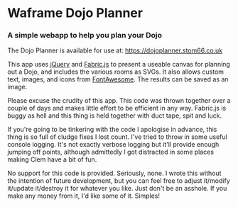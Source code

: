 # Waframe Dojo Planner 
### A simple webapp to help you plan your Dojo

The Dojo Planner is available for use at: https://dojoplanner.stom66.co.uk

This app uses [jQuery](https://jquery.com/) and [Fabric.js](https://fabricjs.com/) to present a useable canvas for planning out a Dojo, and includes the various rooms as SVGs. It also allows custom text, images, and icons from [FontAwesome](https://fontawesome.com/). The results can be saved as an image.

Please excuse the crudity of this app. This code was thrown together over a couple of days and makes little effort to be efficient in any way. Fabric.js is buggy as hell and this thing is held  together with duct tape, spit and luck. 

If you're going to be tinkering with the code I apologise in advance, this thing is so full of cludge fixes I lost count. I've tried to throw in some useful console logging. It's not exactly verbose logging but it'll provide enough jumping off points, although admittedly I got distracted in some places making Clem have a bit of fun. 

No support for this code is provided. Seriously, none. I wrote this without the intention of future development, but you can feel free to adjust it/modify it/update it/destroy it for whatever you like. Just don't be an asshole. If you make any money from it, I'd like some of it. Simples!
